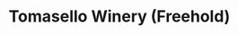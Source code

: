 ---
title: "Tomasello Winery (Freehold)"
url: /freehold-township/tomasello-winery-freehold/
shop: Wein
---